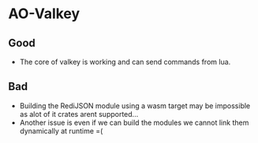 # AO-Valkey

## Good
- The core of valkey is working and can send commands from lua.

## Bad
- Building the RediJSON module using a wasm target may be impossible as alot of it crates arent supported...
- Another issue is even if we can build the modules we cannot link them dynamically at runtime =(
